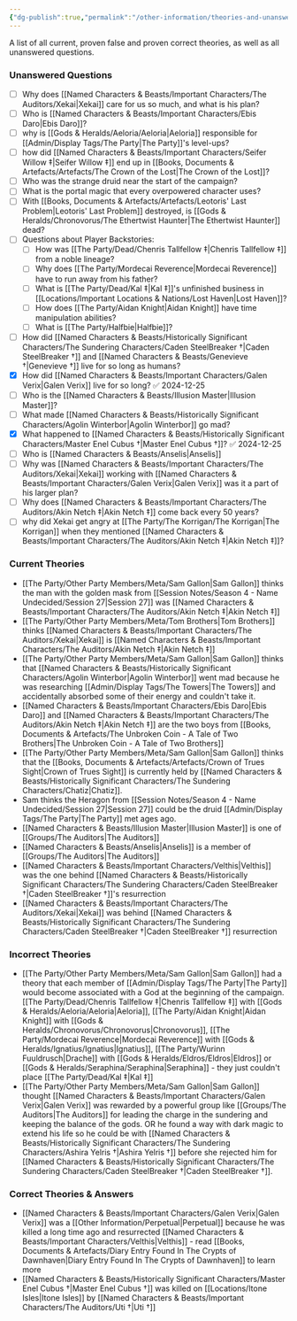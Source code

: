 ```yaml
---
{"dg-publish":true,"permalink":"/other-information/theories-and-unanswered-questions/","noteIcon":""}
---
```


A list of all current, proven false and proven correct theories, as well as all unanswered questions.

### Unanswered Questions
- [ ] Why does [[Named Characters & Beasts/Important Characters/The Auditors/Xekai\|Xekai]] care for us so much, and what is his plan?
- [ ] Who is [[Named Characters & Beasts/Important Characters/Ebis Daro\|Ebis Daro]]?
- [ ] why is [[Gods & Heralds/Aeloria/Aeloria\|Aeloria]] responsible for [[Admin/Display Tags/The Party\|The Party]]'s level-ups?
- [ ] how did [[Named Characters & Beasts/Important Characters/Seifer Willow ‡\|Seifer Willow ‡]] end up in [[Books, Documents & Artefacts/Artefacts/The Crown of the Lost\|The Crown of the Lost]]?
- [ ] Who was the strange druid near the start of the campaign?
- [ ] What is the portal magic that every overpowered character uses?
- [ ] With [[Books, Documents & Artefacts/Artefacts/Leotoris' Last Problem\|Leotoris' Last Problem]] destroyed, is [[Gods & Heralds/Chronovorus/The Ethertwist Haunter\|The Ethertwist Haunter]] dead?
- [ ] Questions about Player Backstories:
	- [ ] How was [[The Party/Dead/Chenris Tallfellow ‡\|Chenris Tallfellow ‡]] from a noble lineage?
	- [ ] Why does [[The Party/Mordecai Reverence\|Mordecai Reverence]] have to run away from his father?
	- [ ] What is [[The Party/Dead/Kal ‡\|Kal ‡]]'s unfinished business in [[Locations/Important Locations & Nations/Lost Haven\|Lost Haven]]?
	- [ ] How does [[The Party/Aidan Knight\|Aidan Knight]] have time manipulation abilities?
	- [ ] What is [[The Party/Halfbie\|Halfbie]]?
- [ ] How did [[Named Characters & Beasts/Historically Significant  Characters/The Sundering Characters/Caden SteelBreaker †\|Caden SteelBreaker †]] and [[Named Characters & Beasts/Genevieve †\|Genevieve †]] live for so long as humans?
- [x] How did [[Named Characters & Beasts/Important Characters/Galen Verix\|Galen Verix]] live for so long? ✅ 2024-12-25
- [ ] Who is the [[Named Characters & Beasts/Illusion Master\|Illusion Master]]?
- [ ] What made [[Named Characters & Beasts/Historically Significant  Characters/Agolin Winterbor\|Agolin Winterbor]] go mad?
- [x] What happened to [[Named Characters & Beasts/Historically Significant  Characters/Master Enel Cubus †\|Master Enel Cubus †]]? ✅ 2024-12-25
- [ ] Who is [[Named Characters & Beasts/Anselis\|Anselis]]
- [ ] Why was [[Named Characters & Beasts/Important Characters/The Auditors/Xekai\|Xekai]] working with [[Named Characters & Beasts/Important Characters/Galen Verix\|Galen Verix]] was it a part of his larger plan?
- [ ] Why does [[Named Characters & Beasts/Important Characters/The Auditors/Akin Netch ‡\|Akin Netch ‡]] come back every 50 years?
- [ ] why did Xekai get angry at [[The Party/The Korrigan/The Korrigan\|The Korrigan]] when they mentioned [[Named Characters & Beasts/Important Characters/The Auditors/Akin Netch ‡\|Akin Netch ‡]]?

### Current Theories
- [[The Party/Other Party Members/Meta/Sam Gallon\|Sam Gallon]] thinks the man with the golden mask from [[Session Notes/Season 4 - Name Undecided/Session 27\|Session 27]] was [[Named Characters & Beasts/Important Characters/The Auditors/Akin Netch ‡\|Akin Netch ‡]]
- [[The Party/Other Party Members/Meta/Tom Brothers\|Tom Brothers]] thinks [[Named Characters & Beasts/Important Characters/The Auditors/Xekai\|Xekai]] is [[Named Characters & Beasts/Important Characters/The Auditors/Akin Netch ‡\|Akin Netch ‡]]
- [[The Party/Other Party Members/Meta/Sam Gallon\|Sam Gallon]] thinks that [[Named Characters & Beasts/Historically Significant  Characters/Agolin Winterbor\|Agolin Winterbor]] went mad because he was researching [[Admin/Display Tags/The Towers\|The Towers]] and accidentally absorbed some of their energy and couldn't take it. 
- [[Named Characters & Beasts/Important Characters/Ebis Daro\|Ebis Daro]] and [[Named Characters & Beasts/Important Characters/The Auditors/Akin Netch ‡\|Akin Netch ‡]] are the two boys from [[Books, Documents & Artefacts/The Unbroken Coin - A Tale of Two Brothers\|The Unbroken Coin - A Tale of Two Brothers]]
- [[The Party/Other Party Members/Meta/Sam Gallon\|Sam Gallon]] thinks that the [[Books, Documents & Artefacts/Artefacts/Crown of Trues Sight\|Crown of Trues Sight]] is currently held by [[Named Characters & Beasts/Historically Significant  Characters/The Sundering Characters/Chatiz\|Chatiz]].
- Sam thinks the Heragon from [[Session Notes/Season 4 - Name Undecided/Session 27\|Session 27]] could be the druid [[Admin/Display Tags/The Party\|The Party]] met ages ago.
- [[Named Characters & Beasts/Illusion Master\|Illusion Master]] is one of [[Groups/The Auditors\|The Auditors]]
- [[Named Characters & Beasts/Anselis\|Anselis]] is a member of [[Groups/The Auditors\|The Auditors]]
- [[Named Characters & Beasts/Important Characters/Velthis\|Velthis]] was the one behind [[Named Characters & Beasts/Historically Significant  Characters/The Sundering Characters/Caden SteelBreaker †\|Caden SteelBreaker †]]'s resurrection 
- [[Named Characters & Beasts/Important Characters/The Auditors/Xekai\|Xekai]] was behind [[Named Characters & Beasts/Historically Significant  Characters/The Sundering Characters/Caden SteelBreaker †\|Caden SteelBreaker †]] resurrection 
  
### Incorrect Theories
- [[The Party/Other Party Members/Meta/Sam Gallon\|Sam Gallon]] had a theory that each member of [[Admin/Display Tags/The Party\|The Party]] would become associated with a God at the beginning of the campaign. [[The Party/Dead/Chenris Tallfellow ‡\|Chenris Tallfellow ‡]] with [[Gods & Heralds/Aeloria/Aeloria\|Aeloria]], [[The Party/Aidan Knight\|Aidan Knight]] with [[Gods & Heralds/Chronovorus/Chronovorus\|Chronovorus]], [[The Party/Mordecai Reverence\|Mordecai Reverence]] with [[Gods & Heralds/Ignatius/Ignatius\|Ignatius]], [[The Party/Wurinn Fuuldrusch\|Drache]] with [[Gods & Heralds/Eldros/Eldros\|Eldros]] or [[Gods & Heralds/Seraphina/Seraphina\|Seraphina]] - they just couldn't place [[The Party/Dead/Kal ‡\|Kal ‡]]
- [[The Party/Other Party Members/Meta/Sam Gallon\|Sam Gallon]] thought [[Named Characters & Beasts/Important Characters/Galen Verix\|Galen Verix]] was rewarded by a powerful group like [[Groups/The Auditors\|The Auditors]] for leading the charge in the sundering and keeping the balance of the gods. OR he found a way with dark magic to extend his life so he could be with [[Named Characters & Beasts/Historically Significant  Characters/The Sundering Characters/Ashira Yelris †\|Ashira Yelris †]] before she rejected him for [[Named Characters & Beasts/Historically Significant  Characters/The Sundering Characters/Caden SteelBreaker †\|Caden SteelBreaker †]].

### Correct Theories & Answers
- [[Named Characters & Beasts/Important Characters/Galen Verix\|Galen Verix]] was a [[Other Information/Perpetual\|Perpetual]] because he was killed a long time ago and resurrected [[Named Characters & Beasts/Important Characters/Velthis\|Velthis]] - read [[Books, Documents & Artefacts/Diary Entry Found In The Crypts of Dawnhaven\|Diary Entry Found In The Crypts of Dawnhaven]] to learn more
- [[Named Characters & Beasts/Historically Significant  Characters/Master Enel Cubus †\|Master Enel Cubus †]] was killed on [[Locations/Itone Isles\|Itone Isles]] by [[Named Characters & Beasts/Important Characters/The Auditors/Uti †\|Uti †]]